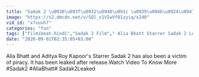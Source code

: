 ```yaml
---
title: "Sadak 2 \u0930\u093f\u0932\u0940\u091c \u0939\u094b\u0924\u0947 \u0939\u0940 internet \u092a\u0930 \u0939\u0941\u0908 \u0932\u0940\u0915, Tamilrockers website \u0915\u0940 \u0939\u0930\u0915\u0924 FilmiBeat"
image: "https://s2.dmcdn.net/v/SQl_x1VIwVf01zyiq/x240"
vid_id: "x7vuxh7"
categories: "fun"
tags: ["filmibeat-hindi","Sadak 2 Film"," Alia Bhatt Starrer Sadak 2 Leaked"]
date: "2020-09-01T02:35:05+03:00"
---
```

Alia Bhatt and Aditya Roy Kapoor's Starrer Sadak 2 has also been a victim of piracy. It has been leaked  after release.Watch Video To Know More  <br>#Sadak2 #AliaBhatt# Sadak2Leaked
